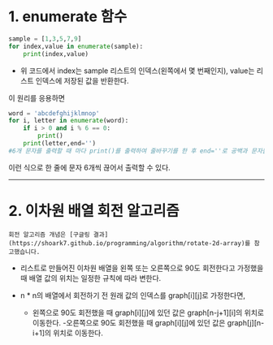 # 1. enumerate 함수

```python
sample = [1,3,5,7,9]
for index,value in enumerate(sample):
    print(index,value)
```
- 위 코드에서 index는 sample 리스트의 인덱스(왼쪽에서 몇 번째인지), value는 리스트 인덱스에 저장된 값을 반환한다.

이 원리를 응용하면

```python
word = 'abcdefghijklmnop'
for i, letter in enumerate(word):
    if i > 0 and i % 6 == 0:
        print()
    print(letter,end='')
#6개 문자를 출력할 때 마다 print()를 출력하여 줄바꾸기를 한 후 end=''로 공백과 문자들을 모두 붙여서 출력
```

이런 식으로 한 줄에 문자 6개씩 끊어서 출력할 수 있다.

---

# 2. 이차원 배열 회전 알고리즘

 `회전 알고리즘 개념은 [구글링 결과](https://shoark7.github.io/programming/algorithm/rotate-2d-array)를 참고했습니다.`

- 리스트로 만들어진 이차원 배열을 왼쪽 또는 오른쪽으로 90도 회전한다고 가정했을 때 배열 값의 위치는 일정한 규칙에 따라 변한다.

- n * n의 배열에서 회전하기 전 원래 값의 인덱스를 graph[i][j]로 가정한다면,
    - 왼쪽으로 90도 회전했을 때 graph[i][j]에 있던 값은 graph[n-j+1][i]의 위치로 이동한다.
    -오른쪽으로 90도 회전했을 때 graph[i][j]에 있던 값은 graph[j][n-i+1]의 위치로 이동한다.
